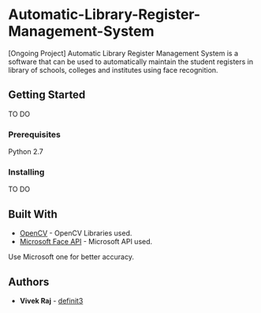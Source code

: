 # Automatic-Library-Register-Management-System
[Ongoing Project] Automatic Library Register Management System is a software that can be used to automatically maintain the student registers in library of schools, colleges and institutes using face recognition.

## Getting Started

TO DO

### Prerequisites

Python 2.7

### Installing

TO DO

## Built With

* [OpenCV](https://docs.opencv.org/2.4/modules/contrib/doc/facerec/facerec_tutorial.html) - OpenCV Libraries used.
* [Microsoft Face API](https://docs.microsoft.com/en-gb/azure/cognitive-services/face/overview) - Microsoft API used.

Use Microsoft one for better accuracy.

## Authors

* **Vivek Raj** - [definit3](https://github.com/definit3)
